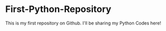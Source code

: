 # First-Python-Repository
This is my first repository on Github. I'll be sharing my Python Codes here!
